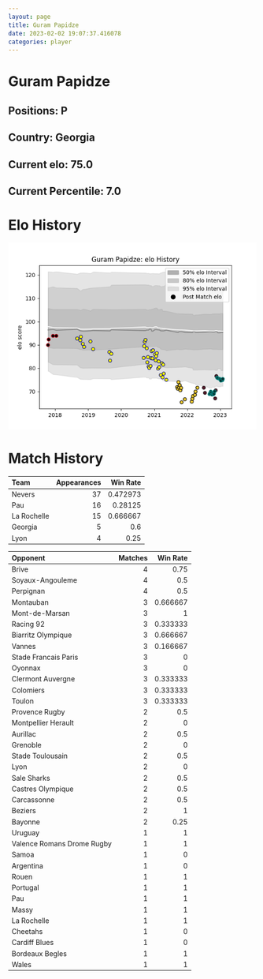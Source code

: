 ```yaml
---  
layout: page  
title: Guram Papidze  
date: 2023-02-02 19:07:37.416078  
categories: player  
---
```

# Guram Papidze

## Positions: P

## Country: Georgia

## Current elo: 75.0

## Current Percentile: 7.0

# Elo History


![elo history](history_GuramPapidze.png)
# Match History


| Team        |   Appearances |   Win Rate |
|:------------|--------------:|-----------:|
| Nevers      |            37 |   0.472973 |
| Pau         |            16 |   0.28125  |
| La Rochelle |            15 |   0.666667 |
| Georgia     |             5 |   0.6      |
| Lyon        |             4 |   0.25     |

| Opponent                   |   Matches |   Win Rate |
|:---------------------------|----------:|-----------:|
| Brive                      |         4 |   0.75     |
| Soyaux-Angouleme           |         4 |   0.5      |
| Perpignan                  |         4 |   0.5      |
| Montauban                  |         3 |   0.666667 |
| Mont-de-Marsan             |         3 |   1        |
| Racing 92                  |         3 |   0.333333 |
| Biarritz Olympique         |         3 |   0.666667 |
| Vannes                     |         3 |   0.166667 |
| Stade Francais Paris       |         3 |   0        |
| Oyonnax                    |         3 |   0        |
| Clermont Auvergne          |         3 |   0.333333 |
| Colomiers                  |         3 |   0.333333 |
| Toulon                     |         3 |   0.333333 |
| Provence Rugby             |         2 |   0.5      |
| Montpellier Herault        |         2 |   0        |
| Aurillac                   |         2 |   0.5      |
| Grenoble                   |         2 |   0        |
| Stade Toulousain           |         2 |   0.5      |
| Lyon                       |         2 |   0        |
| Sale Sharks                |         2 |   0.5      |
| Castres Olympique          |         2 |   0.5      |
| Carcassonne                |         2 |   0.5      |
| Beziers                    |         2 |   1        |
| Bayonne                    |         2 |   0.25     |
| Uruguay                    |         1 |   1        |
| Valence Romans Drome Rugby |         1 |   1        |
| Samoa                      |         1 |   0        |
| Argentina                  |         1 |   0        |
| Rouen                      |         1 |   1        |
| Portugal                   |         1 |   1        |
| Pau                        |         1 |   1        |
| Massy                      |         1 |   1        |
| La Rochelle                |         1 |   1        |
| Cheetahs                   |         1 |   0        |
| Cardiff Blues              |         1 |   0        |
| Bordeaux Begles            |         1 |   1        |
| Wales                      |         1 |   1        |